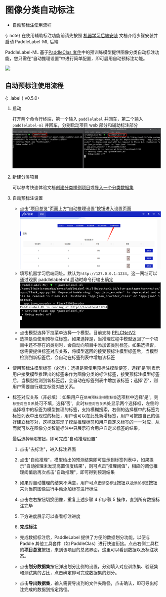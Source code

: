 # 图像分类自动标注

<!-- TOC -->

- [自动预标注使用流程](#%E8%87%AA%E5%8A%A8%E9%A2%84%E6%A0%87%E6%B3%A8%E4%BD%BF%E7%94%A8%E6%B5%81%E7%A8%8B)

<!-- /TOC -->

{: note}
在使用辅助标注功能前请先按照 [机器学习后端安装](/doc/CN/ML/install_ml.md) 文档介绍步骤安装并启动 PaddleLabel-ML 后端

PaddleLabel-ML 基于[PaddleClas 套件](https://github.com/PaddlePaddle/PaddleClas)中的预训练模型提供图像分类自动标注功能，您只需在“自动推理设置”中进行简单配置，即可启用自动预标注功能。

![](https://user-images.githubusercontent.com/35907364/204250596-061d8193-b011-44b4-9b25-83efc77fef04.gif)

<!-- <div align="center">

<p align="center">
  <img src="https://user-images.githubusercontent.com/35907364/204250596-061d8193-b011-44b4-9b25-83efc77fef04.gif" align="middle" alt="LOGO" width = "500" />
</p>
</div> -->

## 自动预标注使用流程

{: .label }
v0.5.0+

1. 启动

   打开两个命令行终端，第一个输入 `paddlelabel` 并回车，第二个输入 `paddlelabel-ml` 并回车，分别启动项目 web 部分和辅助标注部分
   ![](/doc/CN/assets/start_two.png)

2. 新建分类项目

   可以参考快速体验文档[创建分类样例项目](/doc/CN/quick_start.md#创建样例项目)或[导入一个分类数据集](/doc/CN/quick_start.md#导入数据集)

3. 自动预标注设置

   - 点击“项目总览”页面上方“自动推理设置”按钮进入设置页面
     ![](/doc/CN/assets/to_auto_inference.png)
   - 填写机器学习后端网址。默认为`http://127.0.0.1:1234`。这一网址可以通过观察 paddlelabel-ml 启动时命令行输出确定
     ![](/doc/CN/assets/ml_backend_url.png)
   - 点击模型选择下拉菜单选择一个模型。目前支持 [PPLCNetV2](https://github.com/PaddlePaddle/PaddleClas/blob/release/2.5/docs/zh_CN/models/ImageNet1k/PP-LCNetV2.md)
   - 选择是否使用预标注标签。如果选择是，当推理过程中模型返回了一个项目中还不存在的类别时，会自动向项目中添加该类别标签。如果选择否，您需要提供标签对应关系，将模型返回的接受预标注模型标签后，当模型检测到新标签后，会自动在标签列表中增加该标签

- 使用预标注模型标签（必选）：选择是否使用预标注模型便签，选择'是'则表示用户接受模型推理出的标签来作为图像分类的标注标签，接受预标注模型标签后，当模型检测到新标签后，会自动在标签列表中增加该标签；选择'否'，则用户需要自行建立标签对应关系。

- 标签对应关系（非必填）：如果用户在`使用预标注模型标签`选项栏中选择'是'，则`标签对应关系`处可不填，选择'否'，此时`标签对应关系`处显示两个选择框，左侧的选择框中的标签为模型推理的标签，支持模糊搜索，右侧的选择框中的标签为标签列表中出现过的标签，用户也可以在此处新增标签，用户可按照自己的偏好建立标签对，这样就实现了模型推理标签和用户自定义标签的一一对应，从而就可以在图像分类智能标注中只展示符合用户自定义标签的结果。

  最后选择`确定`按钮，即可完成"自动推理设置"

  1. 点击"去标注"，进入标注界面

  2. 点击"自动推理"，模型给出的预测结果即可显示到标签列表中，如果提示"自动推理未发现高置信度结果"，则可点击"推理阈值"，相应的调低推理阈值后再次点击"自动推理"，即可得到预测结果

  3. 如果对自动推理的结果不满意，用户可点击`清空标注`按钮以及`添加标签`按钮来为当前图像进行手动添加标签进行标注

  4. 点击左右按钮切换图像，重复上述步骤 4 和步骤 5 操作，直到所有数据标注完毕

  5. 下方进度展示可以查看标注进度

  6. **完成标注**

  - 完成数据标注后，PaddleLabel 提供了方便的数据划分功能，以便与 Paddle 其他工具套件（如 PaddleClas）进行快速衔接。点击右侧工具栏的**项目总览**按钮，来到该项目的总览界面，这里可以看到数据以及标注状态。

  - 点击**划分数据集**按钮弹出划分比例的设置，分别填入对应训练集、验证集和测试集的占比，点击确定即可完成数据集的划分。

  - 点击**导出数据集**，输入需要导出到的文件夹路径，点击确认，即可导出标注完成的数据到指定路径。
